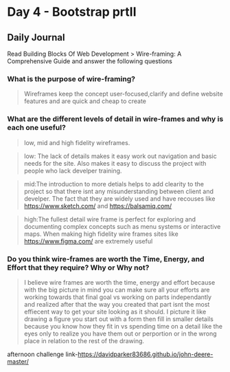 # Day 4 - Bootstrap prtII

## Daily Journal
Read Building Blocks Of Web Development > Wire-framing: A Comprehensive Guide and answer the following questions

### What is the purpose of wire-framing?
>Wireframes keep the concept user-focused,clarify and define website features and are quick and cheap to create

### What are the different levels of detail in wire-frames and why is each one useful?
>low, mid and high fidelity wireframes.

>low: The lack of details makes it easy work out navigation and basic needs for the site. Also makes it easy to discuss the project with people who lack develper training.

>mid:The introduction to more detials helps to add clearity to the project so that there isnt any misunderstanding between client and develper. The fact that they are widely used and have recouses like https://www.sketch.com/ and https://balsamiq.com/ 

>high:The fullest detail wire frame is perfect for exploring and documenting complex concepts such as menu systems or interactive maps. When making high fidelity wire frames sites like https://www.figma.com/ are extremely useful

### Do you think wire-frames are worth the Time, Energy, and Effort that they require? Why or Why not?
>I believe wire frames are worth the time, energy and effort because with the big picture in mind you can make sure all your efforts are working towards that final goal vs working on parts independantly and realized after that the way you created that part isnt the most effiecent way to get your site looking as it should. I picture it like drawing a figure you start out with a form then fill in smaller details because you know how they fit in vs spending time on a detail like the eyes only to realize you have them out or perportion or in the wrong place in relation to the rest of the drawing. 


afternoon challenge link-https://davidparker83686.github.io/john-deere-master/